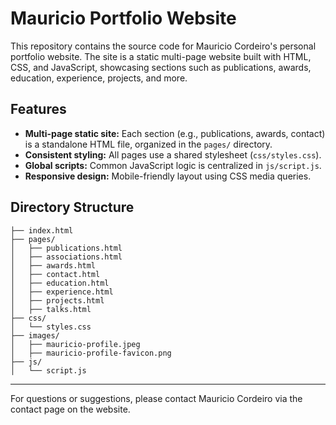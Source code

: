 
# Mauricio Portfolio Website

This repository contains the source code for Mauricio Cordeiro's personal portfolio website. The site is a static multi-page website built with HTML, CSS, and JavaScript, showcasing sections such as publications, awards, education, experience, projects, and more.

## Features
- **Multi-page static site:** Each section (e.g., publications, awards, contact) is a standalone HTML file, organized in the `pages/` directory.
- **Consistent styling:** All pages use a shared stylesheet (`css/styles.css`).
- **Global scripts:** Common JavaScript logic is centralized in `js/script.js`.
- **Responsive design:** Mobile-friendly layout using CSS media queries.

## Directory Structure
```
├── index.html
├── pages/
│   ├── publications.html
│   ├── associations.html
│   ├── awards.html
│   ├── contact.html
│   ├── education.html
│   ├── experience.html
│   ├── projects.html
│   ├── talks.html
├── css/
│   └── styles.css
├── images/
│   ├── mauricio-profile.jpeg
│   ├── mauricio-profile-favicon.png
├── js/
│   └── script.js
```

---
For questions or suggestions, please contact Mauricio Cordeiro via the contact page on the website.

